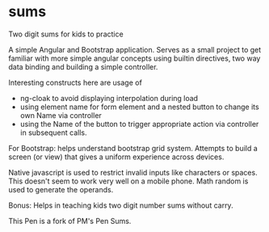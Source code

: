 # sums
Two digit sums for kids to practice

A simple Angular and Bootstrap application. Serves as a small project to get familiar with more simple angular concepts using builtin directives, two way data binding and building a simple controller.

Interesting constructs here are usage of 
  - ng-cloak to avoid displaying interpolation during load
  - using element name for form element and a nested button to change its own Name via controller 
  - using the Name of the button to trigger appropriate action via controller in subsequent calls.

For Bootstrap: helps understand bootstrap grid system. Attempts to build a screen (or view) that gives a uniform experience across devices.

Native javascript is used to restrict invalid inputs like characters or spaces. This doesn't seem to work very well on a mobile phone. Math random is used to generate the operands.

Bonus: Helps in teaching kids two digit number sums without carry.

This Pen is a fork of PM's Pen Sums.
